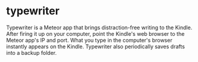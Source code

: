 # typewriter

Typewriter is a Meteor app that brings distraction-free writing to the Kindle. After firing it up on your computer, point the Kindle's web browser to the Meteor app's IP and port. What you type in the computer's browser instantly appears on the Kindle. Typewriter also periodically saves drafts into a backup folder.

